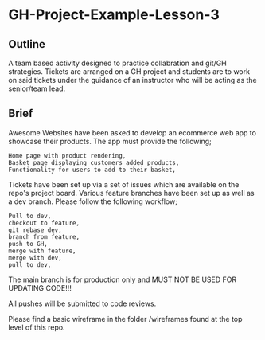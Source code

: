 # GH-Project-Example-Lesson-3

## Outline

A team based activity designed to practice collabration and git/GH strategies. 
Tickets are arranged on a GH project and students are to work on said tickets
under the guidance of an instructor who will be acting as the senior/team lead.

## Brief

Awesome Websites have been asked to develop an ecommerce web app to showcase
their products. The app must provide the following;

    Home page with product rendering,
    Basket page displaying customers added products,
    Functionality for users to add to their basket,

Tickets have been set up via a set of issues which are available on the repo's
project board. Various feature branches have been set up as well as a dev branch. 
Please follow the following workflow;

    Pull to dev,
    checkout to feature,
    git rebase dev,
    branch from feature,
    push to GH,
    merge with feature,
    merge with dev,
    pull to dev, 

The main branch is for production only and MUST NOT BE USED FOR UPDATING CODE!!!

All pushes will be submitted to code reviews. 

Please find a basic wireframe in the folder /wireframes found at the top level of this 
repo. 
